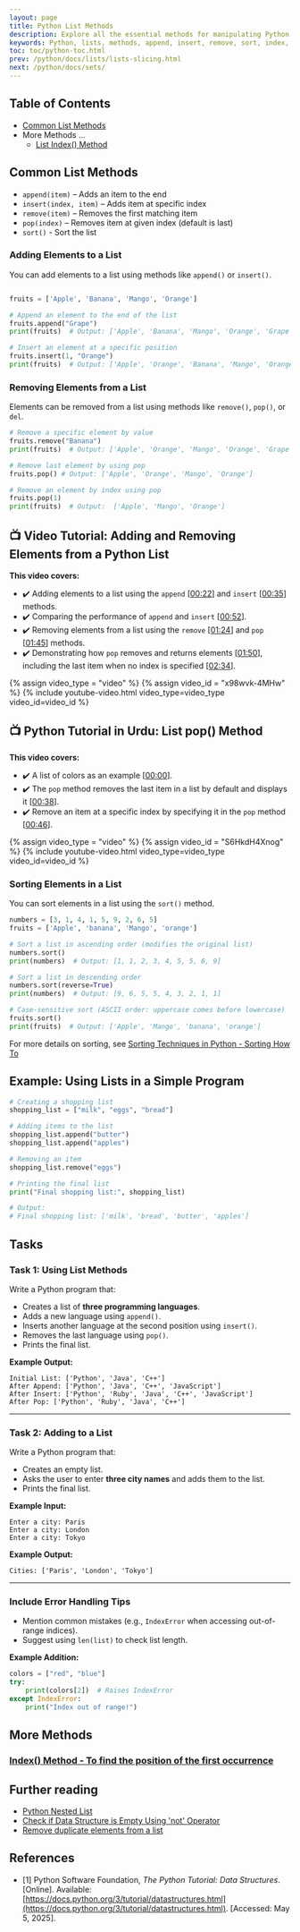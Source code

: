 ```yaml
---
layout: page
title: Python List Methods 
description: Explore all the essential methods for manipulating Python lists. Learn how to add, remove, sort, and search elements with clear examples..  
keywords: Python, lists, methods, append, insert, remove, sort, index, count, pop, del,
toc: toc/python-toc.html
prev: /python/docs/lists/lists-slicing.html
next: /python/docs/sets/
---
```


## Table of Contents

- [Common List Methods](#common-list-methods)
- More Methods ...
  - [List Index() Method](index-method.md)

## Common List Methods

- `append(item)` – Adds an item to the end  
- `insert(index, item)` – Adds item at specific index  
- `remove(item)` – Removes the first matching item  
- `pop(index)` – Removes item at given index (default is last)
- `sort()` - Sort the list


### Adding Elements to a List
You can add elements to a list using methods like `append()` or `insert()`.

```python

fruits = ['Apple', 'Banana', 'Mango', 'Orange']

# Append an element to the end of the list
fruits.append("Grape")
print(fruits)  # Output: ['Apple', 'Banana', 'Mango', 'Orange', 'Grape']

# Insert an element at a specific position
fruits.insert(1, "Orange")
print(fruits)  # Output: ['Apple', 'Orange', 'Banana', 'Mango', 'Orange', 'Grape']
```

### Removing Elements from a List
Elements can be removed from a list using methods like `remove()`, `pop()`, or `del`.

```python
# Remove a specific element by value
fruits.remove("Banana")
print(fruits)  # Output: ['Apple', 'Orange', 'Mango', 'Orange', 'Grape']

# Remove last element by using pop
fruits.pop() # Output: ['Apple', 'Orange', 'Mango', 'Orange']

# Remove an element by index using pop
fruits.pop(1)
print(fruits)  # Output:  ['Apple', 'Mango', 'Orange']

```
## **📺 Video Tutorial: Adding and Removing Elements from a Python List**  
**This video covers:**  
* ✔️ Adding elements to a list using the `append` \[[00:22](http://www.youtube.com/watch?v=x98wvk-4MHw&t=22)\] and `insert` \[[00:35](http://www.youtube.com/watch?v=x98wvk-4MHw&t=35)\] methods.
* ✔️ Comparing the performance of `append` and `insert` \[[00:52](http://www.youtube.com/watch?v=x98wvk-4MHw&t=52)\].
* ✔️ Removing elements from a list using the `remove` \[[01:24](http://www.youtube.com/watch?v=x98wvk-4MHw&t=84)\] and `pop` \[[01:45](http://www.youtube.com/watch?v=x98wvk-4MHw&t=105)\] methods.
* ✔️ Demonstrating how `pop` removes and returns elements \[[01:50](http://www.youtube.com/watch?v=x98wvk-4MHw&t=110)\], including the last item when no index is specified \[[02:34](http://www.youtube.com/watch?v=x98wvk-4MHw&t=154)\].

{% assign video_type = "video" %}
{% assign video_id = "x98wvk-4MHw" %}
{% include youtube-video.html video_type=video_type video_id=video_id %}


## **📺 Python Tutorial in Urdu: List pop() Method**  
**This video covers:**  
* ✔️ A list of colors as an example \[[00:00](http://www.youtube.com/watch?v=S6HkdH4Xnog&t=0)\].
* ✔️ The `pop` method removes the last item in a list by default and displays it \[[00:38](http://www.youtube.com/watch?v=S6HkdH4Xnog&t=38)\].
* ✔️ Remove an item at a specific index by specifying it in the `pop` method \[[00:46](http://www.youtube.com/watch?v=S6HkdH4Xnog&t=46)\].

{% assign video_type = "video" %}
{% assign video_id = "S6HkdH4Xnog" %}
{% include youtube-video.html video_type=video_type video_id=video_id %}

### Sorting Elements in a List
You can sort elements in a list using the `sort()` method.

```python
numbers = [3, 1, 4, 1, 5, 9, 2, 6, 5]
fruits = ['Apple', 'banana', 'Mango', 'orange']

# Sort a list in ascending order (modifies the original list)
numbers.sort()
print(numbers)  # Output: [1, 1, 2, 3, 4, 5, 5, 6, 9]

# Sort a list in descending order
numbers.sort(reverse=True)
print(numbers)  # Output: [9, 6, 5, 5, 4, 3, 2, 1, 1]

# Case-sensitive sort (ASCII order: uppercase comes before lowercase)
fruits.sort()
print(fruits)  # Output: ['Apple', 'Mango', 'banana', 'orange']

```

For more details on sorting, see [Sorting Techniques in Python - Sorting How To](../sorting.md)

## Example: Using Lists in a Simple Program

```python
# Creating a shopping list
shopping_list = ["milk", "eggs", "bread"]

# Adding items to the list
shopping_list.append("butter")
shopping_list.append("apples")

# Removing an item
shopping_list.remove("eggs")

# Printing the final list
print("Final shopping list:", shopping_list)

# Output:
# Final shopping list: ['milk', 'bread', 'butter', 'apples']
```

## Tasks

### **Task 1: Using List Methods**  
Write a Python program that:  
- Creates a list of **three programming languages**.  
- Adds a new language using `append()`.  
- Inserts another language at the second position using `insert()`.  
- Removes the last language using `pop()`.  
- Prints the final list.  

**Example Output:**  
```
Initial List: ['Python', 'Java', 'C++']
After Append: ['Python', 'Java', 'C++', 'JavaScript']
After Insert: ['Python', 'Ruby', 'Java', 'C++', 'JavaScript']
After Pop: ['Python', 'Ruby', 'Java', 'C++']
```
---

### **Task 2: Adding to a List**  
Write a Python program that:  
- Creates an empty list.  
- Asks the user to enter **three city names** and adds them to the list.  
- Prints the final list.  

**Example Input:**  
```
Enter a city: Paris  
Enter a city: London  
Enter a city: Tokyo  
```

**Example Output:**  
```
Cities: ['Paris', 'London', 'Tokyo']
```

---

### **Include Error Handling Tips**
- Mention common mistakes (e.g., `IndexError` when accessing out-of-range indices).
- Suggest using `len(list)` to check list length.

**Example Addition:**
```python
colors = ["red", "blue"]
try:
    print(colors[2])  # Raises IndexError
except IndexError:
    print("Index out of range!")
```

## More Methods

### [Index() Method - To find the position of the first occurrence](index-method.md)


## Further reading
- [Python Nested List](https://www.youtube.com/watch?v=BOIn5oW868A&list=PLKYRx0Ibk7Vi-CC7ik98qT0VKK0F7ikja&index=111)
- [Check if Data Structure is Empty Using 'not' Operator](https://www.youtube.com/watch?v=K4WUapBO_E0&list=PLKYRx0Ibk7Vi-CC7ik98qT0VKK0F7ikja&index=2)
- [Remove duplicate elements from a list](https://www.youtube.com/watch?v=RekQ2j4yzIQ&list=PLKYRx0Ibk7Vi-CC7ik98qT0VKK0F7ikja&index=1)


## References

- [1] Python Software Foundation, *The Python Tutorial: Data Structures*. \[Online]. Available: [https://docs.python.org/3/tutorial/datastructures.html](https://docs.python.org/3/tutorial/datastructures.html). \[Accessed: May 5, 2025].

